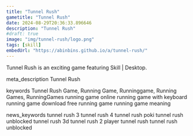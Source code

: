 ```yaml
---
title: "Tunnel Rush"
gametitle: "Tunnel Rush"
date: 2024-08-29T20:36:33.896646
description: "Tunnel Rush"
#draft: true
image: "img/tunnel-rush/logo.png"
tags: [skill]
embedUrl: "https://abinbins.github.io/a/tunnel-rush/"
---
```


Tunnel Rush is an exciting game featuring Skill | Desktop.

meta_description
Tunnel Rush


keywords
Tunnel Rush Game, Running Game, Runninggame, Running Games, RunningGames running game online running game with keyboard running game download free running game running game meaning


news_keywords
tunnel rush 3 tunnel rush 4 tunnel rush poki tunnel rush unblocked tunnel rush 3d tunnel rush 2 player tunnel rush tunnel rush unblocked
